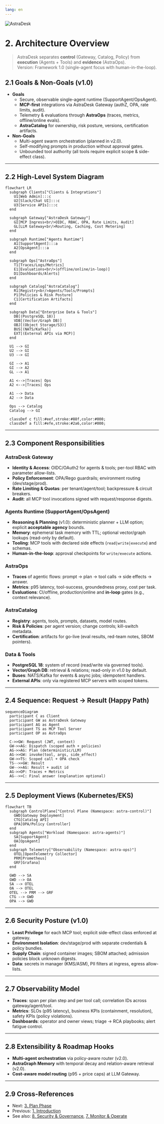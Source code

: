 ```yaml
---
lang: en
---
```


![AstraDesk](../astradesk-logo.svg)

# 2. Architecture Overview

> AstraDesk separates **control** (Gateway, Catalog, Policy) from **execution** (Agents + Tools) and **evidence** (AstraOps).  
> Version: Framework 1.0 (single-agent focus with human-in-the-loop).

## 2.1 Goals & Non-Goals (v1.0)
- **Goals**  
  - Secure, observable single-agent runtime (SupportAgent/OpsAgent).  
  - **MCP-first** integrations via AstraDesk Gateway (authZ, OPA, rate limits, audit).  
  - Telemetry & evaluations through **AstraOps** (traces, metrics, offline/online evals).  
  - **AstraCatalog** for ownership, risk posture, versions, certification artifacts.
- **Non-Goals**  
  - Multi-agent swarm orchestration (planned in v2.0).  
  - Self-modifying prompts in production without approval gates.  
  - Unbounded tool authority (all tools require explicit scope & side-effect class).

---

## 2.2 High-Level System Diagram
```mermaid
flowchart LR
  subgraph Clients["Clients & Integrations"]
    U1[Web Admin]:::c
    U2[Slack/Chat UI]:::c
    U3[Service APIs]:::c
  end

  subgraph Gateway["AstraDesk Gateway"]
    GI[MCP Ingress<br/>OIDC, RBAC, OPA, Rate Limits, Audit]
    GL[LLM Gateway<br/>Routing, Caching, Cost Metering]
  end

  subgraph Runtime["Agents Runtime"]
    A1[SupportAgent]:::a
    A2[OpsAgent]:::a
  end

  subgraph Ops["AstraOps"]
    T1[Traces/Logs/Metrics]
    E1[Evaluations<br/>(offline/online/in-loop)]
    D1[Dashboards/Alerts]
  end

  subgraph Catalog["AstraCatalog"]
    R1[Registry<br/>Agents/Tools/Prompts]
    P1[Policies & Risk Posture]
    C1[Certification Artifacts]
  end

  subgraph Data["Enterprise Data & Tools"]
    DB[(PostgreSQL 18)]
    VDB[(Vector/Graph DB)]
    OBJ[(Object Storage/S3)]
    BUS[(NATS/Kafka)]
    EXT[(External APIs via MCP)]
  end

  U1 --> GI
  U2 --> GI
  U3 --> GI

  GI --> A1
  GI --> A2
  GL --> A1

  A1 <-->|Traces| Ops
  A2 <-->|Traces| Ops

  A1 --> Data
  A2 --> Data

  Ops --> Catalog
  Catalog --> GI

  classDef c fill:#eef,stroke:#88f,color:#000;
  classDef a fill:#efe,stroke:#2a6,color:#000;
````

---

## 2.3 Component Responsibilities

### AstraDesk Gateway

* **Identity & Access**: OIDC/OAuth2 for agents & tools; per-tool RBAC with parameter allow-lists.
* **Policy Enforcement**: OPA/Rego guardrails; environment routing (dev/stage/prod).
* **Rate Limiting & Quotas**: per tenant/agent/tool; backpressure & circuit breakers.
* **Audit**: all MCP tool invocations signed with request/response digests.

### Agents Runtime (SupportAgent/OpsAgent)

* **Reasoning & Planning** (v1.0): deterministic planner + LLM option; explicit **acceptable agency** bounds.
* **Memory**: ephemeral task memory with TTL; optional vector/graph lookups (read-only by default).
* **Tooling**: MCP tools with declared side effects (`read|write|execute`) and schemas.
* **Human-in-the-loop**: approval checkpoints for `write/execute` actions.

### AstraOps

* **Traces** of agentic flows: prompt → plan → tool calls → side effects → answer.
* **Metrics**: p95 latency, tool-success, groundedness proxy, cost per task.
* **Evaluations**: CI/offline, production/online and **in-loop** gates (e.g., context relevance).

### AstraCatalog

* **Registry**: agents, tools, prompts, datasets, model routes.
* **Risk & Policies**: per agent version; change controls; kill-switch metadata.
* **Certification**: artifacts for go-live (eval results, red-team notes, SBOM pointers).

### Data & Tools

* **PostgreSQL 18**: system of record (read/write via governed tools).
* **Vector/Graph DB**: retrieval & relations; read-only in v1.0 by default.
* **Buses**: NATS/Kafka for events & async jobs; idempotent handlers.
* **External APIs**: only via registered MCP servers with scoped tokens.

---

## 2.4 Sequence: Request → Result (Happy Path)

```mermaid
sequenceDiagram
  participant C as Client
  participant GW as AstraDesk Gateway
  participant AG as Agent
  participant TS as MCP Tool Server
  participant OP as AstraOps

  C->>GW: Request (JWT, context)
  GW->>AG: Dispatch (scoped auth + policies)
  AG->>AG: Plan (deterministic/LLM)
  AG->>GW: invoke(tool, args, side_effect)
  GW->>TS: Scoped call + OPA check
  TS-->>GW: Result
  GW-->>AG: Result + audit id
  AG->>OP: Traces + Metrics
  AG-->>C: Final answer (explanation optional)
```

---

## 2.5 Deployment Views (Kubernetes/EKS)

```mermaid
flowchart TB
  subgraph ControlPlane["Control Plane (Namespace: astra-control)"]
    GWD[Gateway Deployment]
    CTG[Catalog API]
    OPA[OPA/Policy Controller]
  end
  subgraph Agents["Workload (Namespace: astra-agents)"]
    SA[SupportAgent]
    OA[OpsAgent]
  end
  subgraph Telemetry["Observability (Namespace: astra-ops)"]
    OTEL[OpenTelemetry Collector]
    PRM[Prometheus]
    GRF[Grafana]
  end

  GWD --> SA
  GWD --> OA
  SA --> OTEL
  OA --> OTEL
  OTEL --> PRM --> GRF
  CTG --> GWD
  OPA --> GWD
```

---

## 2.6 Security Posture (v1.0)

* **Least Privilege** for each MCP tool; explicit side-effect class enforced at gateway.
* **Environment Isolation**: dev/stage/prod with separate credentials & policy bundles.
* **Supply Chain**: signed container images; SBOM attached; admission policies block unknown digests.
* **Data**: secrets in manager (KMS/ASM), PII filters at ingress, egress allow-lists.

---

## 2.7 Observability Model

* **Traces**: span per plan step and per tool call; correlation IDs across gateway/agent/tool.
* **Metrics**: SLOs (p95 latency), business KPIs (containment, resolution), safety KPIs (policy violations).
* **Dashboards**: operator and owner views; triage → RCA playbooks; alert fatigue control.

---

## 2.8 Extensibility & Roadmap Hooks

* **Multi-agent orchestration** via policy-aware router (v2.0).
* **AstraGraph Memory** with temporal decay and relation-aware retrieval (v2.0).
* **Cost-aware model routing** (p95 + price caps) at LLM Gateway.

---

## 2.9 Cross-References

* Next: [3. Plan Phase](03_plan_phase.md)
* Previous: [1. Introduction](01_introduction.md)
* See also: [8. Security & Governance](08_security_governance.md), [7. Monitor & Operate](07_monitor_operate.md)

<br>